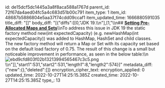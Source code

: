id: de15dcf5dc1445a3a8f8aca588a1767d
parent_id: 72f67da4aed04fc5a4c683d51b00c791
item_type: 1
item_id: 48687b5886804e5aa37f74cdd09ccaf1
item_updated_time: 1666880591035
title_diff: "[]"
body_diff: "[{\"diffs\":[[0,\"JDK 19.\\\n\"],[1,\"\\\n## [**Setting Pre-Allocated Maps and Sets**](https://inside.java/2022/10/24/sip069/)\\\nTo address this issue in JDK 19 the static factory method new<TypeName>(int expectedCapacity) (e.g. newHashMap(int expectedCapacity)) was added to HashMap, HashSet and child classes. The new factory method will return a Map or Set with its capacity set based on the default load factory of 0.75. The result of this change is a small but noticeable improvement in performance, as seen in the below table:\\\n![ebd9cfd803f02b13213994565467c3c5.png](:/2da78fa1194f414598cd2b2b14cafa99)\\\n\"]],\"start1\":531,\"start2\":531,\"length1\":8,\"length2\":574}]"
metadata_diff: {"new":{},"deleted":[]}
encryption_cipher_text: 
encryption_applied: 0
updated_time: 2022-10-27T14:25:15.385Z
created_time: 2022-10-27T14:25:15.385Z
type_: 13